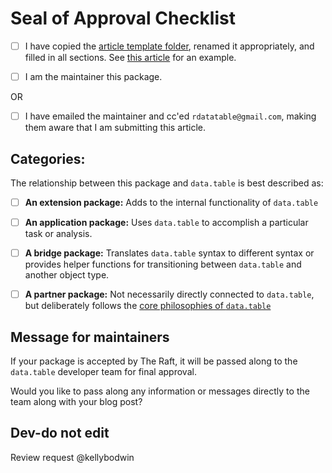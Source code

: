 # Seal of Approval Checklist

-   [ ] I have copied the [article template folder](https://github.com/rdatatable-community/The-Raft/tree/main/posts/YYYY-MM-DD-seal_of_approval-pkg_name), renamed it appropriately, and filled in all sections. See [this article](https://github.com/rdatatable-community/The-Raft/tree/main/posts/2024-05-30-seal_of_approval-dtplyr) for an example.

-   [ ] I am the maintainer this package.

OR

-   [ ] I have emailed the maintainer and cc'ed `rdatatable@gmail.com`, making them aware that I am submitting this article.

## Categories:

The relationship between this package and `data.table` is best described as:

-   [ ] **An extension package:** Adds to the internal functionality of `data.table`

-   [ ] **An application package:** Uses `data.table` to accomplish a particular task or analysis.

-   [ ] **A bridge package:** Translates `data.table` syntax to different syntax or provides helper functions for transitioning between `data.table` and another object type.

-   [ ] **A partner package:** Not necessarily directly connected to `data.table`, but deliberately follows the [core philosophies of `data.table`](https://github.com/Rdatatable/data.table/issues/5693)

## Message for maintainers

If your package is accepted by The Raft, it will be passed along to the `data.table` developer team for final approval.

Would you like to pass along any information or messages directly to the team along with your blog post?



## Dev-do not edit

Review request @kellybodwin
